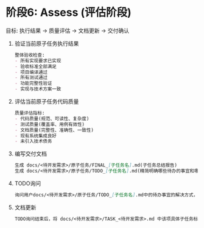 # 阶段6: Assess (评估阶段)

目标: 执行结果 → 质量评估 → 文档更新 → 交付确认

1. 验证当前原子任务执行结果

    ```md
    整体验收检查:
    - 所有实现要求已实现
    - 验收标准全部满足
    - 项目编译通过
    - 所有测试通过
    - 功能完整性验证
    - 实现与技术方案一致
    ```

2. 评估当前原子任务代码质量

    ```md
    质量评估指标:
    - 代码质量(规范、可读性、复杂度)
    - 测试质量(覆盖率、用例有效性)
    - 文档质量(完整性、准确性、一致性)
    - 现有系统集成良好
    - 未引入技术债务
    ```

3. 编写交付文档

    ```md
    生成 docs/<待开发需求>/原子任务/FINAL_[子任务名].md(子任务总结报告)
    生成 docs/<待开发需求>/原子任务/TODO_[子任务名].md(精简明确哪些待办的事宜和哪些缺少的配置等，方便人工直接寻找支持)
    ```

4. TODO询问

    ```md
    询问用户docs/<待开发需求>/原子任务/TODO_[子任务名].md中的待办事宜的解决方式，精简明确哪些待办的事宜和哪些缺少的配置等，同时提供有用的操作指引
    ```

5. 文档更新

    ```md
    TODO询问结束后，将 docs/<待开发需求>/TASK_<待开发需求>.md 中该项具体子任务标记为 “已完成”，再继续下一项具体子任务
    ```
